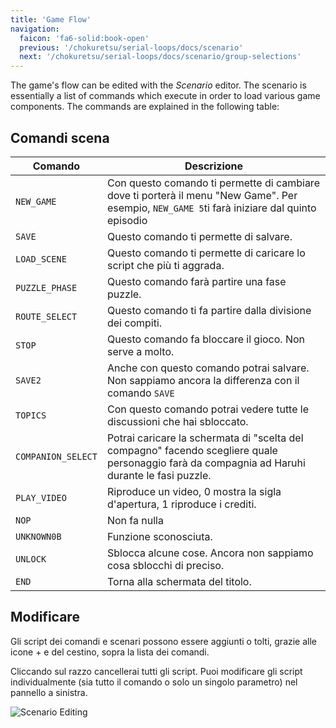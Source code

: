```yaml
---
title: 'Game Flow'
navigation:
  faicon: 'fa6-solid:book-open'
  previous: '/chokuretsu/serial-loops/docs/scenario'
  next: '/chokuretsu/serial-loops/docs/scenario/group-selections'
---
```

The game's flow can be edited with the _Scenario_ editor. The scenario is essentially a list of commands which execute in order to load various game
components. The commands are explained in the following table:

## Comandi scena
| Comando | Descrizione |
|---------|-------------|
| `NEW_GAME` | Con questo comando ti permette di cambiare dove ti porterà il menu "New Game". Per esempio, `NEW_GAME 5`ti farà iniziare dal quinto episodio |
| `SAVE` | Questo comando ti permette di salvare. |
| `LOAD_SCENE` | Questo comando ti permette di caricare lo script che più ti aggrada. |
| `PUZZLE_PHASE` | Questo comando farà partire una fase puzzle. |
| `ROUTE_SELECT` | Questo comando ti fa partire dalla divisione dei compiti. |
| `STOP` | Questo comando fa bloccare il gioco. Non serve a molto. |
| `SAVE2` | Anche con questo comando potrai salvare. Non sappiamo ancora la differenza con il comando `SAVE`|
| `TOPICS` | Con questo comando potrai vedere tutte le discussioni che hai sbloccato. |
| `COMPANION_SELECT` | Potrai caricare la schermata di "scelta del compagno" facendo scegliere quale personaggio farà da compagnia ad Haruhi durante le fasi puzzle. |
| `PLAY_VIDEO` | Riproduce un video, 0 mostra la sigla d'apertura, 1 riproduce i crediti. |
| `NOP` | Non fa nulla |
| `UNKNOWN0B` | Funzione sconosciuta. |
| `UNLOCK` | Sblocca alcune cose. Ancora non sappiamo cosa sblocchi di preciso. |
| `END` | Torna alla schermata del titolo. |

## Modificare
Gli script dei comandi e scenari possono essere aggiunti o tolti, grazie alle icone + e del cestino, sopra la lista dei comandi.  

Cliccando sul razzo cancellerai tutti gli script. Puoi modificare gli script individualmente (sia tutto il comando o solo un singolo parametro) nel pannello a sinistra.

![Scenario Editing](/images/chokuretsu/serial-loops/scenario-editing.png)